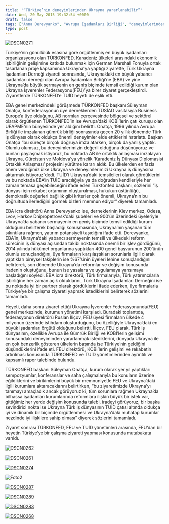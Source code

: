 ```yaml
---
title: '“Türkiye’nin deneyimlerinden Ukrayna yararlanabilir”'
date: Wed, 20 May 2015 19:32:54 +0000
draft: false
tags: ["Anna Derevyanko", "Avrupa İşadamları Birliği", "deneyimlerinden", "eba", "FEU", "German Marshall", "Süleyman Onatça", "TUİD (Türk Ukrayna İşadamları Derneği)", "Türkiye’nin", "türkonfed", "UEAPME", "Ukrayna", "Ukrayna İşverenler Federasyonu", "yararlanabilir"]
type: post
---
```


[![DSCN0271](https://burakpehlivan.org/wp-content/uploads/2015/05/DSCN0271.jpg)](https://burakpehlivan.org/wp-content/uploads/2015/05/DSCN0271.jpg)

Türkiye’nin gönüllülük esasına göre örgütlenmiş en büyük işadamları organizasyonu olan TÜRKONFED, Karadeniz ülkeleri arasındaki ekonomik işbirliğinin gelişimine katkıda bulunmak için German Marshall Fonuyla ortak tasarlanan proje kapsamında Ukrayna’ya yaptığı ziyarette, Türk Ukrayna İşadamları Derneği ziyareti sonrasında, Ukrayna’daki en büyük yabancı işadamları derneği olan Avrupa İşadamları Birliği’ne (EBA) ve yine Ukrayna’da büyük sermayenin en geniş biçimde temsil edildiği kurum olan Ukrayna İşverenler Federasyonu(FEU)’ya birer ziyaret gerçekleştirdi. Ziyaretlerde TÜRKONFED’e TUİD heyeti de eşlik etti.

EBA genel merkezindeki görüşmede TÜRKONFED başkanı Süleyman Onatça, konfederasyonun üye derneklerden TÜSİAD vasıtasıyla Business Europe’a üye olduğunu, AB normları çerçevesinde bölgesel ve sektörel olarak örgütlenen TÜRKONFED’in ise Avrupa’daki KOBİ’lerin çatı kuruşu olan UEAPME’nin bünyesinde yer aldığını belirtti. Onatça, 1996 yılında Avrupa Birliği ile imzalanan gümrük birliği sonrasında geçen 20 yıllık dönemde Türk iş dünyası olarak oldukça önemli deneyimler elde ettiklerini hatırlattı. Başkan Onatça “bu süreçte birçok doğruya imza atarken, birçok da yanlış yaptık. Olumlu olumsuz, bu deneyimlerimizin değerli olduğunu düşünüyoruz ve bunları paylaşmak istiyoruz, bu noktada AB ile ortaklık anlaşması imzalayan Ukrayna, Gürcistan ve Moldova’ya yönelik ‘Karadeniz İş Dünyası Diplomasisi Ortaklık Anlaşması’ projesini yürütme kararı aldık. Bu ülkelerden en fazla önem verdiğimiz ülke Ukrayna ve deneyimlerimizi Ukrayna iş dünyasına aktarmak istiyoruz”dedi. TUİD’i Ukrayna’daki temsilcileri olarak gördüklerini ve bu noktada EBA’in TUİD aracılığıyla ya da doğrudan kendileriyle her zaman temasa geçebileceğini ifade eden Türkfonfed başkanı, sözlerini “iş dünyası için rekabet ortamının oluşturulması, hukukun üstünlüğü, demokratik değerleri bağlılık gibi kriterler çok önemli, Ukrayna’nın bu doğrultuda ilerlediğini görmek bizleri memnun ediyor” diyerek tamamladı.

EBA icra direktörü Anna Derevyanko ise, derneklerinin Kiev merkez, Odesa, Lvov, Harkov Dnipropetrovsk’daki şubeleri ve 900’ün üzerindeki üyeleriyle Ukrayna’da yabancı sermayenin en geniş biçimde temsil edildiği kurum olduğunu belirterek başladığı konuşmasında, Ukrayna’nın yaşanan tüm sıkıntılara rağmen, yatırım potansiyeli taşıdığını ifade etti. Derevyanko, EBA’in, Ukrayna’daki yabancı sermayenin temsili ve ülkedeki reform sürecinin iş dünyası açısından takibi noktasında önemli bir işlev gördüğünü, 2014 yılında hükümet organlarına yaptıkları 400 genel başvurunun 200’ünün olumlu sonuçlandığını, üye firmaların karşılaştıkları sorunlarla ilgili olarak yaptıkları bireysel takiplerin ise %67’sinin üyeleri lehine sonuçlandığını belirterek, son dönemde Ukrayna’da reformlar ve değişim konusunda iradenin oluştuğunu, bunun ise yasalara ve uygulamaya yansımaya başladığını söyledi. EBA icra direktörü, Türk firmalarıyla, Türk yatırımcılarla işbirliğine her zaman açık olduklarını, Türk Ukrayna İşadamları Derneğini ise bu noktada iyi bir partner olarak gördüklerini ifade ederken, üye firmalarla Türkiye’ye bir çalışma ziyareti yapmak istediklerini belirterek sözlerini tamamladı.

Heyeti, daha sonra ziyaret ettiği Ukrayna İşverenler Federasyonunda(FEU) genel merkezinde, kurumun yönetimi karşıladı. Buradaki toplantıda, federasyonun direktörü Ruslan İliçov, FEU üyesi firmaların ülkede 4 milyonun üzerinde istihdam oluşturduğunu, bu özelliğiyle Ukrayna’daki en büyük işadamları örgütü olduğunu belirtti. İliçov, FEU olarak, Türk iş dünyasının, özellikle Avrupa ile Gümrük Birliği ve KOBİ’lerin gelişimi konusundaki deneyiminden yararlanmak istediklerini, dünyada Ukrayna ile en çok benzerlik gösteren ülkelerin başında ise Türkiye’nin geldiğini düşündüklerini ifade eti. FEU direktörü, KOBİ’lerin gelişimi ve rekabetin artırılması konusunda TÜRKONFED ve TUİD yönetimlerinden ayrıntılı ve kapsamlı rapor talebinde bulundu.

TÜRKONFED başkanı Süleyman Onatça, kurum olarak yer yıl yaptıkları sempozyumlar, konferanslar ve saha çalışmalarıyla bu konuların üzerine eğildiklerini ve birikimlerini büyük bir memnuniyetle FEU ve Ukrayna’daki ilgili kurumlara aktaracaklarını belirtirken, “bu ziyaretimizde Ukrayna’yı tanımayı amaçladık ancak görüyoruz ki, tüm sorunlara rağmen Ukrayna’da bilhassa işadamları kurumlarında reformlara ilişkin büyük bir istek var, gittiğimiz her yerde değişim konusunda talebi, iradeyi görüyoruz, bir başka sevindirici nokta ise Ukrayna Türk iş dünyasının TUİD çatısı altında oldukça iyi ve dinamik bir biçimde örgütlenmesi ve Ukrayna’daki muhatap kurumlar nezdinde iyi ilişkilere sahip olması” diyerek sözlerini tamamladı.

Ziyaret sonrası TÜRKONFED, FEU ve TUİD yönetimleri arasında, FEU’dan bir heyetin Türkiye’ye bir çalışma ziyareti yapması konusunda mutabakata varıldı.

![DSCN0262](https://burakpehlivan.org/wp-content/uploads/2015/05/DSCN0262.jpg)

![DSCN0261](https://burakpehlivan.org/wp-content/uploads/2015/05/DSCN0261.jpg)

[![DSCN0274](https://burakpehlivan.org/wp-content/uploads/2015/05/DSCN0274.jpg)](https://burakpehlivan.org/wp-content/uploads/2015/05/DSCN0274.jpg)

![Foto2](https://burakpehlivan.org/wp-content/uploads/2015/05/Foto2.jpg)

[![DSCN0287](https://burakpehlivan.org/wp-content/uploads/2015/05/DSCN0287.jpg)](https://burakpehlivan.org/wp-content/uploads/2015/05/DSCN0287.jpg)

[![DSCN0289](https://burakpehlivan.org/wp-content/uploads/2015/05/DSCN0289.jpg)](https://burakpehlivan.org/wp-content/uploads/2015/05/DSCN0289.jpg)

[![DSCN0283](https://burakpehlivan.org/wp-content/uploads/2015/05/DSCN0283.jpg)](https://burakpehlivan.org/wp-content/uploads/2015/05/DSCN0283.jpg)

[![DSCN0268](https://burakpehlivan.org/wp-content/uploads/2015/05/DSCN0268.jpg)](https://burakpehlivan.org/wp-content/uploads/2015/05/DSCN0268.jpg)